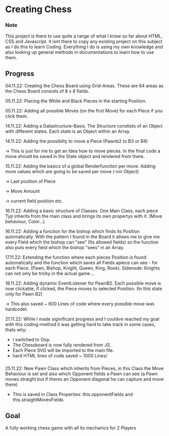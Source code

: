 # Creating Chess

### Note

This project is there to use quite a range of what I know so far about HTML, CSS and Javascript.
It isnt there to copy any existing project on this subject as I do this to learn Coding. Everything I do is using my own knowledge and also looking up general methods in documentations to learn how to use them.

## Progress

04.11.22: Creating the Chess Board using Grid-Areas. These are 64 areas as the Chess Board consists of 8 x 8 fields.

05.11.22: Placing the White and Black Pieces in the starting Position.

05.11.22: Adding all possible Moves (on the first Move) for each Piece if you click them.

14.11.22: Adding a Datastructure-Basis. The Structure constists of an Object with different states. Each state is an Object within an Array.

14.11.22: Adding the possibilty to move a Piece (Pawnb2 to B3 or B4)

-> This is just for me to get an Idea how to move pieces. In the final code a move should be saved in the State object and rendered from there.

15.11.22: Adding the basics of a global Renderfunction per move.
Adding more values which are going to be saved per move (->in Object)

-> Last position of Piece

-> Move Amount

-> current field position
etc.

16.11.22: Adding a basic structure of Classes. One Main Class, each piece Typ inherits from the main class and brings its own propertys with it. (Move behaviour, Color...)

16.11.22: Adding a function for the bishop which finds its Position automatically.
With the pattern I found in the Board it allows me to give me every Field which the bishop can "see" (Its allowed fields) so the function also puts every field which the bishop "sees" in an Array.

17.11.22: Extending the function where each pieces Position is found automatically and the function which saves all Fields apiece can see - for each Piece. (Pawn, Bishop, Knight, Queen, King, Rook).
Sidenode: Knights can not only be tricky in the actual game....

18.11.22: Adding dynamic EventListener for PawnB2. Each possible move is now clickable, if clicked, the Piece moves to selected Position. (In this state only for Pawn B2)

-> This also saved ~ 600 Lines of code where every possible move was hardcodet.

21.11.22: While I made siginificant progress and I couldve reached my goal with this coding-method it
was getting hard to take track in some cases, thats why:

- I switched to Oop.
- The Chessboard is now fully rendered from JS.
- Each Piece SVG will be imported to the main file.
- hard HTML lines of code saved ~ 1000 Lines/

###

25.11.22: New Pawn Class which inherits from Pieces, in this Class the Move Behaviour is set and also which Opponent fields a Pawn can see (a Pawn moves straight but if theres an Opponent diagonal he can capture and move there)

- This is saved in Class Properties: this.opponentFields and this.straightMovesFields

## Goal

A fully working chess game with all its mechanics for 2 Players
